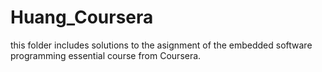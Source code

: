 # Huang_Coursera
this folder includes solutions to the asignment of the embedded software programming essential course from Coursera.
